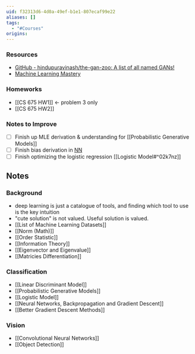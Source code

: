 ```yaml
---
uid: f32313d6-4d0a-49ef-b1e1-807ecaf99e22
aliases: []
tags:
  - "#Courses"
origins:
---
```

### Resources
- [GitHub - hindupuravinash/the-gan-zoo: A list of all named GANs!](https://github.com/hindupuravinash/the-gan-zoo)
- [Machine Learning Mastery](https://machinelearningmastery.com)
### Homeworks
- [[CS 675 HW1]] ← problem 3 only
- [[CS 675 HW2]]
### Notes to Improve
- [ ] Finish up MLE derivation & understanding for [[Probabilistic Generative Models]]
- [ ] Finish bias derivation in [NN](obsidian://advanced-uri?vault=Slipbox&block=xibkdm&uid=be09ecd8-1159-4a3a-b59d-1f4a7b271412)
- [ ] Finish optimizing the logistic regression [[Logistic Model#^02k7nz]]

## Notes
### Background
- deep learning is just a catalogue of tools, and finding which tool to use is the key intuition
- "cute solution" is not valued. Useful solution is valued.
- [[List of Machine Learning Datasets]]
- [[Norm (Math)]]
- [[Order Statistic]]
- [[Information Theory]]
- [[Eigenvector and Eigenvalue]]
- [[Matricies Differentiation]]
### Classification
- [[Linear Discriminant Model]]
- [[Probabilistic Generative Models]]
- [[Logistic Model]]
- [[Neural Networks, Backpropagation and Gradient Descent]]
- [[Better Gradient Descent Methods]]
### Vision
- [[Convolutional Neural Networks]]
- [[Object Detection]]
[]()

